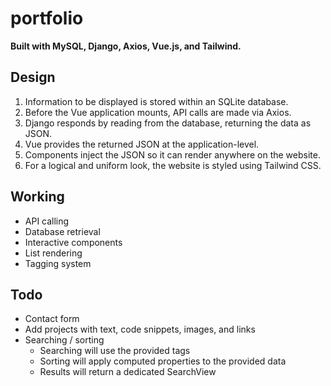 # portfolio
**Built with MySQL, Django, Axios, Vue.js, and Tailwind.**

## Design
1. Information to be displayed is stored within an SQLite database.
2. Before the Vue application mounts, API calls are made via Axios.
3. Django responds by reading from the database, returning the data as JSON.
4. Vue provides the returned JSON at the application-level.
5. Components inject the JSON so it can render anywhere on the website.
6. For a logical and uniform look, the website is styled using Tailwind CSS.

## Working
- API calling
- Database retrieval
- Interactive components
- List rendering
- Tagging system

## Todo
- Contact form
- Add projects with text, code snippets, images, and links
- Searching / sorting
  - Searching will use the provided tags
  - Sorting will apply computed properties to the provided data
  - Results will return a dedicated SearchView
 
